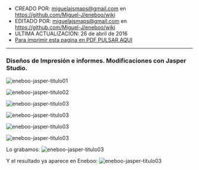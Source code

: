 * CREADO POR: miguelajsmaps@gmail.com en https://github.com/Miguel-J/eneboo/wiki
* EDITADO POR: miguelajsmaps@gmail.com en https://github.com/Miguel-J/eneboo/wiki
* ULTIMA ACTUALIZACIÓN: 26 de abril de 2016
* [Para imprimir esta pagina en PDF PULSAR AQUI](https://gitprint.com/Miguel-J/eneboo/wiki/Dise%C3%B1os-de-Impresi%C3%B3n-e-informes.-Modificaciones-con-Jasper-Studio.)

---

### Diseños de Impresión e informes. Modificaciones con Jasper Studio.


![eneboo-jasper-titulo01](https://github.com/Miguel-J/eneboo/blob/master/imagen/eneboo-jasper/eneboo-jasper-titulo01.jpg)

![eneboo-jasper-titulo02](https://github.com/Miguel-J/eneboo/blob/master/imagen/eneboo-jasper/eneboo-jasper-titulo02.jpg)

![eneboo-jasper-titulo03](https://github.com/Miguel-J/eneboo/blob/master/imagen/eneboo-jasper/eneboo-jasper-titulo03.jpg)


![eneboo-jasper-titulo03](https://github.com/Miguel-J/eneboo/blob/master/imagen/eneboo-jasper/eneboo-jasper-titulo04.jpg)


![eneboo-jasper-titulo03](https://github.com/Miguel-J/eneboo/blob/master/imagen/eneboo-jasper/eneboo-jasper-titulo05.jpg)


![eneboo-jasper-titulo03](https://github.com/Miguel-J/eneboo/blob/master/imagen/eneboo-jasper/eneboo-jasper-titulo06.jpg)

Lo grabamos:
![eneboo-jasper-titulo03](https://github.com/Miguel-J/eneboo/blob/master/imagen/eneboo-jasper/eneboo-jasper-titulo07.jpg)

Y el resultado ya aparece en Eneboo:
![eneboo-jasper-titulo03](https://github.com/Miguel-J/eneboo/blob/master/imagen/eneboo-jasper/eneboo-jasper-titulo08.jpg)


